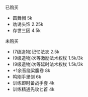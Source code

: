 已购买

- 圆舞帽 5k
- 劝诱头饰 2.25k
- 存世三因 4.5k

未购买

- (7级造物)记忆法衣 2.5k
- (9级造物)次等激励法术权杖 1.5k/3k
- (9级造物)次等延时法术权杖 1.5k/3k
- +1余音绕梁腹卷 8k
- 鸣刚手里剑 6k
- 训练即时备战手套 4k
- 训练精通先攻匕首 4k